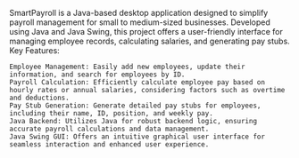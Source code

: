 SmartPayroll is a Java-based desktop application designed to simplify payroll management for small to medium-sized businesses. Developed using Java and Java Swing, this project offers a user-friendly interface for managing employee records, calculating salaries, and generating pay stubs.
Key Features:

    Employee Management: Easily add new employees, update their information, and search for employees by ID.
    Payroll Calculation: Efficiently calculate employee pay based on hourly rates or annual salaries, considering factors such as overtime and deductions.
    Pay Stub Generation: Generate detailed pay stubs for employees, including their name, ID, position, and weekly pay.
    Java Backend: Utilizes Java for robust backend logic, ensuring accurate payroll calculations and data management.
    Java Swing GUI: Offers an intuitive graphical user interface for seamless interaction and enhanced user experience.
